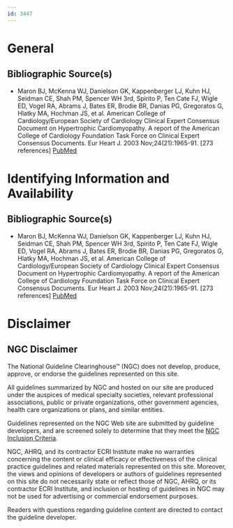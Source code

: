 ```yaml
---
id: 3447
---
```


# General

## Bibliographic Source(s)

- Maron BJ, McKenna WJ, Danielson GK, Kappenberger LJ, Kuhn HJ, Seidman CE, Shah PM, Spencer WH 3rd, Spirito P, Ten Cate FJ, Wigle ED, Vogel RA, Abrams J, Bates ER, Brodie BR, Danias PG, Gregoratos G, Hlatky MA, Hochman JS, et al. American College of Cardiology/European Society of Cardiology Clinical Expert Consensus Document on Hypertrophic Cardiomyopathy. A report of the American College of Cardiology Foundation Task Force on Clinical Expert Consensus Documents. Eur Heart J. 2003 Nov;24(21):1965-91. [273 references] [ PubMed ](http://www.ncbi.nlm.nih.gov/entrez/query.fcgi?cmd=Retrieve&db=pubmed&dopt=Abstract&list_uids=14585256)

# Identifying Information and Availability

## Bibliographic Source(s)

- Maron BJ, McKenna WJ, Danielson GK, Kappenberger LJ, Kuhn HJ, Seidman CE, Shah PM, Spencer WH 3rd, Spirito P, Ten Cate FJ, Wigle ED, Vogel RA, Abrams J, Bates ER, Brodie BR, Danias PG, Gregoratos G, Hlatky MA, Hochman JS, et al. American College of Cardiology/European Society of Cardiology Clinical Expert Consensus Document on Hypertrophic Cardiomyopathy. A report of the American College of Cardiology Foundation Task Force on Clinical Expert Consensus Documents. Eur Heart J. 2003 Nov;24(21):1965-91. [273 references] [ PubMed ](http://www.ncbi.nlm.nih.gov/entrez/query.fcgi?cmd=Retrieve&db=pubmed&dopt=Abstract&list_uids=14585256)

# Disclaimer

## NGC Disclaimer

The National Guideline Clearinghouse™ (NGC) does not develop, produce, approve, or endorse the guidelines represented on this site.

All guidelines summarized by NGC and hosted on our site are produced under the auspices of medical specialty societies, relevant professional associations, public or private organizations, other government agencies, health care organizations or plans, and similar entities.

Guidelines represented on the NGC Web site are submitted by guideline developers, and are screened solely to determine that they meet the [NGC Inclusion Criteria](/help-and-about/summaries/inclusion-criteria).

NGC, AHRQ, and its contractor ECRI Institute make no warranties concerning the content or clinical efficacy or effectiveness of the clinical practice guidelines and related materials represented on this site. Moreover, the views and opinions of developers or authors of guidelines represented on this site do not necessarily state or reflect those of NGC, AHRQ, or its contractor ECRI Institute, and inclusion or hosting of guidelines in NGC may not be used for advertising or commercial endorsement purposes.

Readers with questions regarding guideline content are directed to contact the guideline developer.

